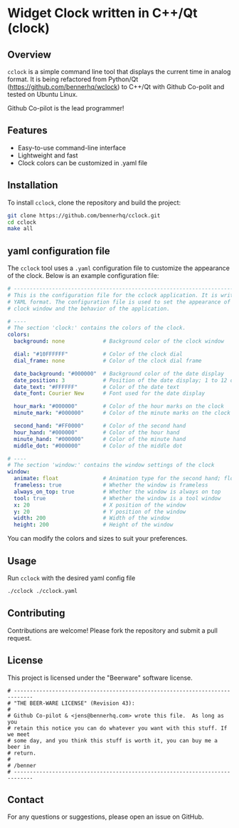 # Widget Clock written in C++/Qt (clock)

## Overview
`cclock` is a simple command line tool that displays the current time in analog format. 
It is being refactored from Python/Qt (https://github.com/bennerhq/wclock) to C++/Qt 
with Github Co-polit and tested on Ubuntu Linux.

Github Co-pilot is the lead programmer!

## Features
- Easy-to-use command-line interface
- Lightweight and fast
- Clock colors can be customized in .yaml file

## Installation
To install `cclock`, clone the repository and build the project:

```bash
git clone https://github.com/bennerhq/cclock.git
cd cclock
make all
```

## yaml configuration file
The `cclock` tool uses a `.yaml` configuration file to customize the 
appearance of the clock. Below is an example configuration file:

```yaml
# ---------------------------------------------------------------------------
# This is the configuration file for the cclock application. It is written in
# YAML format. The configuration file is used to set the appearance of the
# clock window and the behavior of the application.

# ----
# The section 'clock:' contains the colors of the clock.
colors:
  background: none            # Background color of the clock window

  dial: "#10FFFFFF"           # Color of the clock dial
  dial_frame: none            # Color of the clock dial frame

  date_background: "#000000"  # Background color of the date display
  date_position: 3            # Position of the date display; 1 to 12 o'clock
  date_text: "#FFFFFF"        # Color of the date text
  date_font: Courier New      # Font used for the date display

  hour_mark: "#000000"        # Color of the hour marks on the clock
  minute_mark: "#000000"      # Color of the minute marks on the clock

  second_hand: "#FF0000"      # Color of the second hand
  hour_hand: "#000000"        # Color of the hour hand
  minute_hand: "#000000"      # Color of the minute hand
  middle_dot: "#000000"       # Color of the middle dot

# ----
# The section 'window:' contains the window settings of the clock
window:
  animate: float              # Animation type for the second hand; float or tick
  frameless: true             # Whether the window is frameless
  always_on_top: true         # Whether the window is always on top
  tool: true                  # Whether the window is a tool window
  x: 20                       # X position of the window
  y: 20                       # Y position of the window
  width: 200                  # Width of the window
  height: 200                 # Height of the window
```

You can modify the colors and sizes to suit your preferences.

## Usage
Run `cclock` with the desired yaml config file

```bash
./cclock ./cclock.yaml
```

## Contributing
Contributions are welcome! Please fork the repository and submit a pull request.

## License
This project is licensed under the "Beerware" software license.

```
# ----------------------------------------------------------------------------
# "THE BEER-WARE LICENSE" (Revision 43):
#
# Github Co-pilot & <jens@bennerhq.com> wrote this file.  As long as you 
# retain this notice you can do whatever you want with this stuff. If we meet 
# some day, and you think this stuff is worth it, you can buy me a beer in 
# return.   
# 
# /benner
# ----------------------------------------------------------------------------
```

## Contact
For any questions or suggestions, please open an issue on GitHub.
